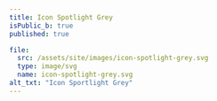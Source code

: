 ```yaml
---
title: Icon Spotlight Grey
isPublic_b: true
published: true

file:
  src: /assets/site/images/icon-spotlight-grey.svg
  type: image/svg
  name: icon-spotlight-grey.svg
alt_txt: "Icon Sportlight Grey"
---
```

